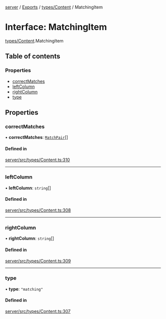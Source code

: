 [server](../README.md) / [Exports](../modules.md) / [types/Content](../modules/types_Content.md) / MatchingItem

# Interface: MatchingItem

[types/Content](../modules/types_Content.md).MatchingItem

## Table of contents

### Properties

- [correctMatches](types_Content.MatchingItem.md#correctmatches)
- [leftColumn](types_Content.MatchingItem.md#leftcolumn)
- [rightColumn](types_Content.MatchingItem.md#rightcolumn)
- [type](types_Content.MatchingItem.md#type)

## Properties

### correctMatches

• **correctMatches**: [`MatchPair`](types_Content.MatchPair.md)[]

#### Defined in

[server/src/types/Content.ts:310](https://github.com/niklas-joh/french-learning-platform/blob/f88c80a984d39a715bd427891d156cc94cff3831/server/src/types/Content.ts#L310)

___

### leftColumn

• **leftColumn**: `string`[]

#### Defined in

[server/src/types/Content.ts:308](https://github.com/niklas-joh/french-learning-platform/blob/f88c80a984d39a715bd427891d156cc94cff3831/server/src/types/Content.ts#L308)

___

### rightColumn

• **rightColumn**: `string`[]

#### Defined in

[server/src/types/Content.ts:309](https://github.com/niklas-joh/french-learning-platform/blob/f88c80a984d39a715bd427891d156cc94cff3831/server/src/types/Content.ts#L309)

___

### type

• **type**: ``"matching"``

#### Defined in

[server/src/types/Content.ts:307](https://github.com/niklas-joh/french-learning-platform/blob/f88c80a984d39a715bd427891d156cc94cff3831/server/src/types/Content.ts#L307)
